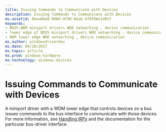```yaml
---
title: Issuing Commands to Communicate with Devices
description: Issuing Commands to Communicate with Devices
ms.assetid: 8bea8be8-998d-4f90-92ab-4f0f8be1d01f
keywords:
- NDIS-WDM miniport drivers WDK networking , device communication
- lower edge of NDIS miniport drivers WDK networking , device communication
- WDM lower edge WDK networking , device communication
ms.author: windowsdriverdev
ms.date: 04/20/2017
ms.topic: article
ms.prod: windows-hardware
ms.technology: windows-devices
---
```


# Issuing Commands to Communicate with Devices





A miniport driver with a WDM lower edge that controls devices on a bus issues commands to the bus interface to communicate with those devices. For more information, see [Handling IRPs](https://msdn.microsoft.com/library/windows/hardware/ff546847) and the documentation for the particular bus-driver interface.

 

 





